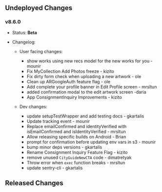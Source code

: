 ## Undeployed Changes

### v8.6.0

- Status: **Beta**
- Changelog:

  - User facing changes:

    - show works using new recs model for the new works for you - mounir
    - Fix MyCollection Add Photos freeze - kizito
    - Fix dirty form check when uploading a new artwork - ole
    - Clean up ARGoogleAuth feature flag - ole
    - Add complete your profile banner in Edit Profile screen - mrsltun
    - added confirmation modal to the edit artwork screen -daria
    - App ConsignmentInquiry Improvements - kizito

  - Dev changes:
    - update setupTestWrapper and add testing docs - gkartalis
    - Update tracking event - mounir
    - Replace emailConfirmed and identityVerified with isEmailConfirmed and isIdentityVerified - mrsltun
    - Allow releasing specific builds on Android - Brian
    - prompt for confirmation before updating env vars in s3 - mounir
    - bump minor deps versions - gkartalis
    - Rename Consignment Inquiry Feature Flag - kizito
    - remove unused `CityGuideNewCTA` code - dimatretyak
    - Throw error when `exec` function breaks - mrsltun
    - update sentry-cli - gkartalis

<!-- DO NOT CHANGE -->

## Released Changes
